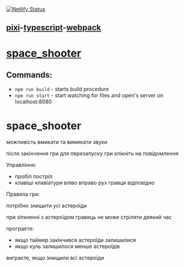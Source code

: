 [![Netlify Status](https://645949afb461781a6b4cfa45--lucent-palmier-834504.netlify.app/)](https://venerable-souffle-03d5d5.netlify.app/)

## [pixi](https://pixijs.com/)-[typescript](https://www.typescriptlang.org/)-[webpack](https://webpack.js.org/)

# [space_shooter](https://645949afb461781a6b4cfa45--lucent-palmier-834504.netlify.app/)

## Commands:

-   `npm run build` - starts build procedure
-   `npm run start` - start watching for files and open's server on localhost:8080


# space_shooter

можливість вмикати та вимикати звуки

після закінчення гри для перезапуску гри клікніть на повідомлення

Управління:

- пробіл постріл
- клавіші клавіатури вліво вправо рух гравця відповідно

Правила гри:

потрібно знищити усі астероїди

при зіткненні з астероїдом гравець не може стріляти деякий час

програєте:

- якщо таймер закінчився астероїди залишилися
- якщо куль залишилося менше астероїдів

виграєте, якщо знищили всі астероїди